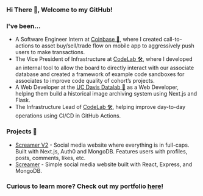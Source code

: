 ### Hi There 👋, Welcome to my GitHub!

### I've been...
- A Software Engineer Intern at [Coinbase 🚀](https://www.coinbase.com/), where I created call-to-actions to asset buy/sell/trade flow on mobile app to aggressively push users to make transactions.
- The Vice President of Infrastructure at [CodeLab 🛠](https://www.codelabdavis.com/), where I developed an internal tool to allow the board to directly interact with our associate database and created a framework of example code sandboxes for associates to improve code quality of cohort’s projects.
- A Web Developer at the [UC Davis Datalab 🧪](https://datalab.ucdavis.edu/) as a Web Developer, helping them build a historical image archiving system using Next.js and Flask.  
- The Infrastructure Lead of [CodeLab 🛠](https://www.codelabdavis.com/), helping improve day-to-day operations using CI/CD in GitHub Actions.

### Projects 🧰
- [Screamer V2](https://github.com/keith-loww/screamer-v2) - Social media website where everything is in full-caps. Built with Next.js, Auth0 and MongoDB. Features users with profiles, posts, comments, likes, etc.
- [Screamer](https://github.com/keith-loww/screamer) - Simple social media website built with React, Express, and MongoDB.


### Curious to learn more? Check out my portfolio [here](https://keith-loww.github.io/keith-low-portfolio/)!
